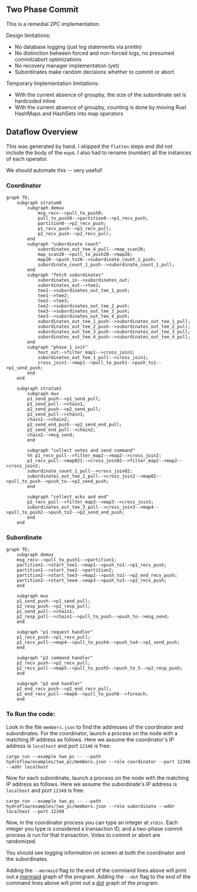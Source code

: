 ## Two Phase Commit
This is a remedial 2PC implementation. 

Design limitations:
- No database logging (just log statements via println)
- No distinction between forced and non-forced logs, no presumed commit/abort optimizations
- No recovery manager implementation (yet)
- Subordinates make random decisions whether to commit or abort

Temporary Implementation limitations:
- With the current absence of groupby, the size of the subordinate set is hardcoded inline
- With the current absence of groupby, counting is done by moving Rust HashMaps and HashSets into map operators

## Dataflow Overview
This was generated by hand. I skipped the `flatten` steps and did not include the body of the `map`s. I also had to rename (number) all the instances of each operator.

We should automate this -- very useful!
### Coordinator
```mermaid
graph TD;
    subgraph stratum0
        subgraph demux
            msg_recv-->pull_to_push0;
            pull_to_push0-->partition0-->p1_recv_push;
            partition0-->p2_recv_push;
            p1_recv_push-->p1_recv_pull;
            p2_recv_push-->p2_recv_pull;
        end
        subgraph "subordinate count"
            subordinates_out_tee_4_pull-->map_scan20;
            map_scan20-->pull_to_push20-->map20;
            map20-->push_to20-->subordinate_count_1_push;
            subordinate_count_1_push-->subordinate_count_1_pull;
        end
        subgraph "fetch subordinates"
            subordinates_in-->subordinates_out;
            subordinates_out-->tee1;
            tee1-->subordinates_out_tee_1_push;
            tee1-->tee2;
            tee2-->tee3;
            tee2-->subordinates_out_tee_2_push;
            tee3-->subordinates_out_tee_3_push;
            tee3-->subordinates_out_tee_4_push;
            subordinates_out_tee_1_push-->subordinates_out_tee_1_pull;
            subordinates_out_tee_2_push-->subordinates_out_tee_2_pull;
            subordinates_out_tee_3_push-->subordinates_out_tee_3_pull;
            subordinates_out_tee_4_push-->subordinates_out_tee_4_pull;
        end
        subgraph "phase 1 init"
            text_out-->filter_map1-->cross_join1;
            subordinates_out_tee_1_pull-->cross_join1;
            cross_join1-->map1-->pull_to_push1-->push_to1-->p1_send_push;
        end
    end

    subgraph stratum1
        subgraph mux
        p1_send_push-->p1_send_pull;
        p1_send_pull-->chain1;
        p2_send_push-->p2_send_pull;
        p2_send_pull-->chain1;
        chain1-->chain2;
        p2_send_end_push-->p2_send_end_pull;
        p2_send_end_pull-->chain2;
        chain2-->msg_send;
        end

        subgraph "collect votes and send command"
        %% p1_recv_pull-->filter_map2-->map2-->cross_join2;
        p1_recv_pull-->map021-->cross_join02-->filter_map2-->map2-->cross_join2;
        subordinate_count_1_pull-->cross_join02;
        subordinates_out_tee_2_pull-->cross_join2-->map02-->pull_to_push-->push_to-->p2_send_push;
        end

        subgraph "collect acks and end"
        p2_recv_pull-->filter_map3-->map3-->cross_join3;
        subordinates_out_tee_3_pull-->cross_join3-->map4-->pull_to_push2-->push_to2-->p2_send_end_push;
        end
    end
```
### Subordinate
```mermaid
graph TD;
    subgraph demux
    msg_recv-->pull_to_push1-->partition1;
    partition1-->start_tee1-->map1-->push_to1-->p1_recv_push;
    partition1-->start_tee2-->partition2;
    partition2-->start_tee3-->map2-->push_to2-->p2_end_recv_push;
    partition2-->start_tee4-->map3-->push_to3-->p2_recv_push;
    end

    subgraph mux
    p1_send_push-->p1_send_pull;
    p2_resp_push-->p2_resp_pull;
    p1_send_pull-->chain1;
    p2_resp_pull-->chain1-->pull_to_push-->push_to-->msg_send;
    end

    subgraph "p1 request handler"
    p1_recv_push-->p1_recv_pull;
    p1_recv_pull-->map4-->pull_to_push4-->push_to4-->p1_send_push;
    end

    subgraph "p2 command handler"
    p2_recv_push-->p2_recv_pull;
    p2_recv_pull-->map5-->pull_to_push5-->push_to_5-->p2_resp_push;
    end

    subgraph "p2 end handler"
    p2_end_recv_push-->p2_end_recv_pull;
    p2_end_recv_pull-->map6-->pull_to_push6-->foreach;
    end
```
### To Run the code:
Look in the file `members.json` to find the addresses of the coordinator and subordinates. 
For the coordinator, launch a process on the node with a matching IP address as follows.
Here we assume the coordinator's IP address is `localhost` and port `12346` is free:
```
cargo run --example two_pc -- --path hydroflow/examples/two_pc/members.json --role coordinator --port 12346 --addr localhost
```

Now for each subordinate, launch a process on the node with the matching IP address as follows.
Here we assume the subordinate's IP address is `localhost` and port `12349` is free:
```
cargo run --example two_pc -- --path hydroflow/examples/two_pc/members.json --role subordinate --addr localhost --port 12349
```

Now, in the coordinator process you can type an integer at `stdin`. Each integer you type is considered a transaction ID, 
and a two-phase commit process is run for that transaction. Votes to commit or abort are randomized.

You should see logging information on screen at both the coordinator and the subordinates.

Adding the `--mermaid` flag to the end of the command lines above will print out a [mermaid](https://mermaid-js.github.io/) graph of the program. Adding the `--dot` flag to the end of the command lines above will print out a [dot](https://graphviz.org/doc/info/lang.html) graph of the program.